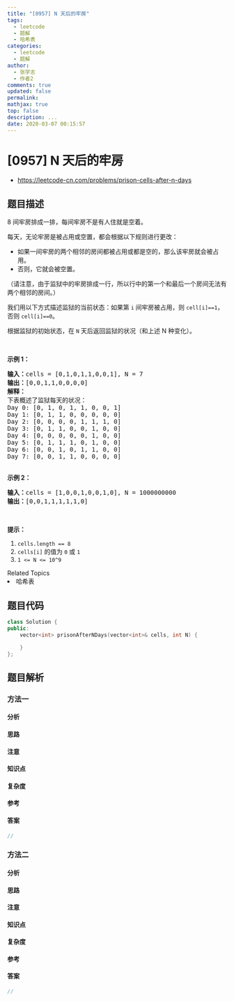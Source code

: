 ```yaml
---
title: "[0957] N 天后的牢房"
tags:
  - leetcode
  - 题解
  - 哈希表
categories:
  - leetcode
  - 题解
author:
  - 张学志
  - 作者2
comments: true
updated: false
permalink:
mathjax: true
top: false
description: ...
date: 2020-03-07 00:15:57
---
```



# [0957] N 天后的牢房
* https://leetcode-cn.com/problems/prison-cells-after-n-days


## 题目描述

<p>8 间牢房排成一排，每间牢房不是有人住就是空着。</p>

<p>每天，无论牢房是被占用或空置，都会根据以下规则进行更改：</p>

<ul>
	<li>如果一间牢房的两个相邻的房间都被占用或都是空的，那么该牢房就会被占用。</li>
	<li>否则，它就会被空置。</li>
</ul>

<p>（请注意，由于监狱中的牢房排成一行，所以行中的第一个和最后一个房间无法有两个相邻的房间。）</p>

<p>我们用以下方式描述监狱的当前状态：如果第 <code>i</code> 间牢房被占用，则 <code>cell[i]==1</code>，否则 <code>cell[i]==0</code>。</p>

<p>根据监狱的初始状态，在 <code>N</code> 天后返回监狱的状况（和上述 N 种变化）。</p>

<p>&nbsp;</p>

<ol>
</ol>

<p><strong>示例 1：</strong></p>

<pre><strong>输入：</strong>cells = [0,1,0,1,1,0,0,1], N = 7
<strong>输出：</strong>[0,0,1,1,0,0,0,0]
<strong>解释：
</strong>下表概述了监狱每天的状况：
Day 0: [0, 1, 0, 1, 1, 0, 0, 1]
Day 1: [0, 1, 1, 0, 0, 0, 0, 0]
Day 2: [0, 0, 0, 0, 1, 1, 1, 0]
Day 3: [0, 1, 1, 0, 0, 1, 0, 0]
Day 4: [0, 0, 0, 0, 0, 1, 0, 0]
Day 5: [0, 1, 1, 1, 0, 1, 0, 0]
Day 6: [0, 0, 1, 0, 1, 1, 0, 0]
Day 7: [0, 0, 1, 1, 0, 0, 0, 0]

</pre>

<p><strong>示例 2：</strong></p>

<pre><strong>输入：</strong>cells = [1,0,0,1,0,0,1,0], N = 1000000000
<strong>输出：</strong>[0,0,1,1,1,1,1,0]
</pre>

<p>&nbsp;</p>

<p><strong>提示：</strong></p>

<ol>
	<li><code>cells.length == 8</code></li>
	<li><code>cells[i]</code>&nbsp;的值为 <code>0</code> 或 <code>1</code>&nbsp;</li>
	<li><code>1 &lt;= N &lt;= 10^9</code></li>
</ol>
<div><div>Related Topics</div><div><li>哈希表</li></div></div>


## 题目代码

```cpp
class Solution {
public:
    vector<int> prisonAfterNDays(vector<int>& cells, int N) {

    }
};
```


## 题目解析


### 方法一

#### 分析

#### 思路

#### 注意

#### 知识点

#### 复杂度

#### 参考

#### 答案

```cpp
//
```


### 方法二

#### 分析

#### 思路

#### 注意

#### 知识点

#### 复杂度

#### 参考

#### 答案

```cpp
//
```


